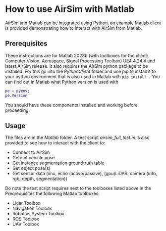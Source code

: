 # How to use AirSim with Matlab

AirSim and Matlab can be integrated using Python. an example Matlab client is provided demonstrating how to interact with AirSim from Matlab.

## Prerequisites

These instructions are for Matlab 2023b (with toolboxes for the client: Computer Vision, Aerospace, Signal Processing Toolbox) UE4 4.24.4 and latest AirSim release.
It also requires the AirSim python package to be installed. 
For this go into the _PythonClient_ folder and use pip to install it to your python environment that is also used in Matlab with `pip install .`
You can find out in Matlab what Python version is used with 
```matlab
pe = pyenv;
pe.Version
```

You should have these components installed and working before proceeding.

## Usage
The files are in the _Matlab_ folder. A test script _airsim_full_test.m_ is also provided to see how to interact with the client to:
 - Connect to AirSim
 - Get/set vehicle pose
 - Get instance segmentation groundtruth table
 - Get object pose(s)
 - Get sensor data (imu, echo (active/passive), (gpu)LiDAR, camera (info, rgb, depth, segmentation))

Do note the test script requires next to the toolboxes listed above in the Preqrequisites the following Matlab toolboxes:
 - Lidar Toolbox
 - Navigation Toolbox
 - Robotics System Toolbox
 - ROS Toolbox
 - UAV Toolbox